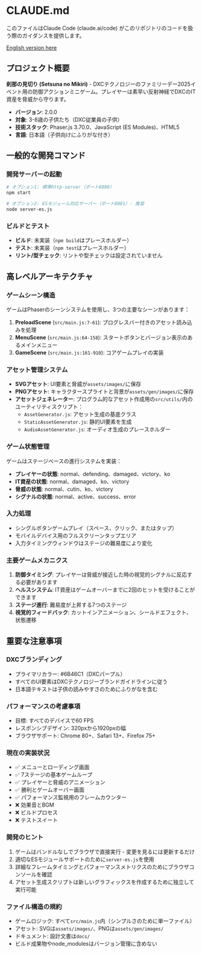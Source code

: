 # CLAUDE.md

このファイルはClaude Code (claude.ai/code) がこのリポジトリのコードを扱う際のガイダンスを提供します。

[English version here](./CLAUDE.md)

## プロジェクト概要

**刹那の見切り (Setsuna no Mikiri)** - DXCテクノロジーのファミリーデー2025イベント用の防御アクションミニゲーム。プレイヤーは素早い反射神経でDXCのIT資産を脅威から守ります。

- **バージョン**: 2.0.0
- **対象**: 3-8歳の子供たち（DXC従業員の子供）
- **技術スタック**: Phaser.js 3.70.0、JavaScript (ES Modules)、HTML5
- **言語**: 日本語（子供向けにふりがな付き）

## 一般的な開発コマンド

### 開発サーバーの起動
```bash
# オプション1: 標準http-server（ポート8080）
npm start

# オプション2: ESモジュール対応サーバー（ポート8001）- 推奨
node server-es.js
```

### ビルドとテスト
- **ビルド**: 未実装（`npm build`はプレースホルダー）
- **テスト**: 未実装（`npm test`はプレースホルダー）
- **リント/型チェック**: リントや型チェックは設定されていません

## 高レベルアーキテクチャ

### ゲームシーン構造
ゲームはPhaserのシーンシステムを使用し、3つの主要なシーンがあります：

1. **PreloadScene** (`src/main.js:7-61`): プログレスバー付きのアセット読み込みを処理
2. **MenuScene** (`src/main.js:64-158`): スタートボタンとバージョン表示のあるメインメニュー
3. **GameScene** (`src/main.js:161-910`): コアゲームプレイの実装

### アセット管理システム
- **SVGアセット**: UI要素と脅威が`assets/images/`に保存
- **PNGアセット**: キャラクタースプライトと背景が`assets/gen/images/`に保存
- **アセットジェネレーター**: プログラム的なアセット作成用の`src/utils/`内のユーティリティスクリプト：
  - `AssetGenerator.js`: アセット生成の基底クラス
  - `StaticAssetGenerator.js`: 静的UI要素を生成
  - `AudioAssetGenerator.js`: オーディオ生成のプレースホルダー

### ゲーム状態管理
ゲームはステージベースの進行システムを実装：
- **プレイヤーの状態**: normal、defending、damaged、victory、ko
- **IT資産の状態**: normal、damaged、ko、victory
- **脅威の状態**: normal、cutin、ko、victory
- **シグナルの状態**: normal、active、success、error

### 入力処理
- シングルボタンゲームプレイ（スペース、クリック、またはタップ）
- モバイルデバイス用のフルスクリーンタップエリア
- 入力タイミングウィンドウはステージの難易度により変化

### 主要ゲームメカニクス
1. **防御タイミング**: プレイヤーは脅威が接近した時の視覚的シグナルに反応する必要があります
2. **ヘルスシステム**: IT資産はゲームオーバーまでに2回のヒットを受けることができます
3. **ステージ進行**: 難易度が上昇する7つのステージ
4. **視覚的フィードバック**: カットインアニメーション、シールドエフェクト、状態遷移

## 重要な注意事項

### DXCブランディング
- プライマリカラー: #6B46C1（DXCパープル）
- すべてのUI要素はDXCテクノロジーブランドガイドラインに従う
- 日本語テキストは子供の読みやすさのためにふりがなを含む

### パフォーマンスの考慮事項
- 目標: すべてのデバイスで60 FPS
- レスポンシブデザイン: 320pxから1920pxの幅
- ブラウザサポート: Chrome 80+、Safari 13+、Firefox 75+

### 現在の実装状況
- ✅ メニューとローディング画面
- ✅ 7ステージの基本ゲームループ
- ✅ プレイヤーと脅威のアニメーション
- ✅ 勝利とゲームオーバー画面
- ✅ パフォーマンス監視用のフレームカウンター
- ❌ 効果音とBGM
- ❌ ビルドプロセス
- ❌ テストスイート

### 開発のヒント
1. ゲームはバンドルなしでブラウザで直接実行 - 変更を見るには更新するだけ
2. 適切なESモジュールサポートのために`server-es.js`を使用
3. 詳細なフレームタイミングとパフォーマンスメトリクスのためにブラウザコンソールを確認
4. アセット生成スクリプトは新しいグラフィックスを作成するために独立して実行可能

### ファイル構造の規約
- ゲームロジック: すべて`src/main.js`内（シンプルさのために単一ファイル）
- アセット: SVGは`assets/images/`、PNGは`assets/gen/images/`
- ドキュメント: 設計文書は`docs/`
- ビルド成果物やnode_modulesはバージョン管理に含めない